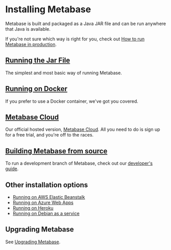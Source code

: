 # Installing Metabase

Metabase is built and packaged as a Java JAR file and can be run anywhere that Java is available.

If you're not sure which way is right for you, check out [How to run Metabase in production](/blog/how-to-run-metabase-in-production/index.html).

## [Running the Jar File](running-the-metabase-jar-file.md)

The simplest and most basic way of running Metabase.

## [Running on Docker](running-metabase-on-docker.md)

If you prefer to use a Docker container, we've got you covered.

## [Metabase Cloud](/start/)

Our official hosted version, [Metabase Cloud](/start/). All you need to do is sign up for a free trial, and you're off to the races.

## [Building Metabase from source](../developers-guide/start.md)

To run a development branch of Metabase, check out our [developer's guide](../developers-guide/start.md).

## Other installation options

- [Running on AWS Elastic Beanstalk](running-metabase-on-elastic-beanstalk.md)
- [Running on Azure Web Apps](running-metabase-on-azure.md)
- [Running on Heroku](running-metabase-on-heroku.md)
- [Running on Debian as a service](running-metabase-on-debian.md)

## Upgrading Metabase

See [Upgrading Metabase](upgrading-metabase.md).
